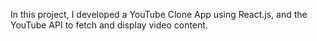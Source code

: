 In this project, I developed a YouTube Clone App using React.js, and the YouTube API to fetch and display video content.